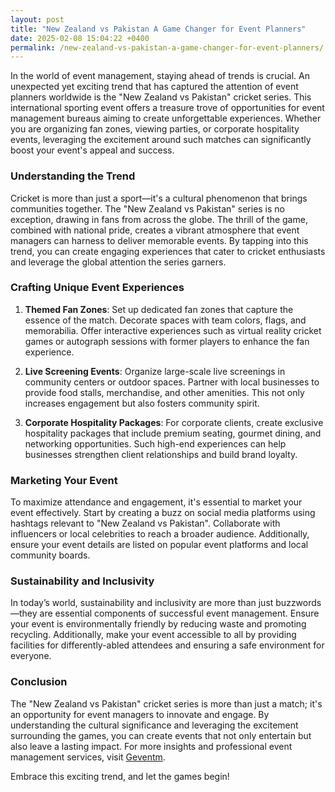 ```yaml
---
layout: post
title: "New Zealand vs Pakistan A Game Changer for Event Planners"
date: 2025-02-08 15:04:22 +0400
permalink: /new-zealand-vs-pakistan-a-game-changer-for-event-planners/
---
```



In the world of event management, staying ahead of trends is crucial. An unexpected yet exciting trend that has captured the attention of event planners worldwide is the "New Zealand vs Pakistan" cricket series. This international sporting event offers a treasure trove of opportunities for event management bureaus aiming to create unforgettable experiences. Whether you are organizing fan zones, viewing parties, or corporate hospitality events, leveraging the excitement around such matches can significantly boost your event's appeal and success.

### Understanding the Trend

Cricket is more than just a sport—it's a cultural phenomenon that brings communities together. The "New Zealand vs Pakistan" series is no exception, drawing in fans from across the globe. The thrill of the game, combined with national pride, creates a vibrant atmosphere that event managers can harness to deliver memorable events. By tapping into this trend, you can create engaging experiences that cater to cricket enthusiasts and leverage the global attention the series garners.

### Crafting Unique Event Experiences

1. **Themed Fan Zones**: Set up dedicated fan zones that capture the essence of the match. Decorate spaces with team colors, flags, and memorabilia. Offer interactive experiences such as virtual reality cricket games or autograph sessions with former players to enhance the fan experience.

2. **Live Screening Events**: Organize large-scale live screenings in community centers or outdoor spaces. Partner with local businesses to provide food stalls, merchandise, and other amenities. This not only increases engagement but also fosters community spirit.

3. **Corporate Hospitality Packages**: For corporate clients, create exclusive hospitality packages that include premium seating, gourmet dining, and networking opportunities. Such high-end experiences can help businesses strengthen client relationships and build brand loyalty.

### Marketing Your Event

To maximize attendance and engagement, it's essential to market your event effectively. Start by creating a buzz on social media platforms using hashtags relevant to "New Zealand vs Pakistan". Collaborate with influencers or local celebrities to reach a broader audience. Additionally, ensure your event details are listed on popular event platforms and local community boards.

### Sustainability and Inclusivity

In today’s world, sustainability and inclusivity are more than just buzzwords—they are essential components of successful event management. Ensure your event is environmentally friendly by reducing waste and promoting recycling. Additionally, make your event accessible to all by providing facilities for differently-abled attendees and ensuring a safe environment for everyone.

### Conclusion

The "New Zealand vs Pakistan" cricket series is more than just a match; it's an opportunity for event managers to innovate and engage. By understanding the cultural significance and leveraging the excitement surrounding the games, you can create events that not only entertain but also leave a lasting impact. For more insights and professional event management services, visit [Geventm](https://geventm.com/).

Embrace this exciting trend, and let the games begin!
